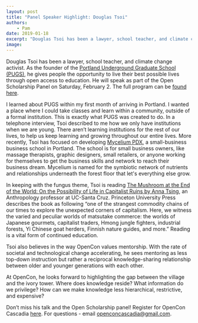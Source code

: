 ```yaml
---
layout: post
title: "Panel Speaker Highlight: Douglas Tsoi"
authors:
    - Pam
date: 2019-01-18
excerpt: "Douglas Tsoi has been a lawyer, school teacher, and climate change activist. At OpenCon, he looks forward to highlighting the gap between the village and the ivory tower."
image: 
---
```


Douglas Tsoi has been a lawyer, school teacher, and climate change activist. As the founder of the [Portland Underground Graduate School (PUGS)](https://www.pugspdx.com/), he gives people the opportunity to live their best possible lives through open access to education. He will speak as part of the Open Scholarship Panel on Saturday, February 2. The full program can be [found here](https://opencon-cascadia.github.io/program/).  

I learned about PUGS within my first month of arriving in Portland. I wanted a place where I could take classes and learn within a community, outside of a formal institution. This is exactly what PUGS was created to do. In a telephone interview, Tsoi described to me how we only have institutions when we are young. There aren’t learning institutions for the rest of our lives, to help us keep learning and growing throughout our entire lives. More recently, Tsoi has focused on developing [Mycelium PDX](https://myceliumpdx.com/), a small-business business school in Portland. The school is for small business owners, like massage therapists, graphic designers, small retailers, or anyone working for themselves to get the business skills and network to reach their business dream. Mycelium is named for the symbiotic network of nutrients and relationships underneath the forest floor that let's everything else grow. 

In keeping with the fungus theme, Tsoi is reading [The Mushroom at the End of the World: On the Possibility of Life in Capitalist Ruins by Anna Tsing](https://press.princeton.edu/titles/10581.html), an Anthropology professor at UC-Santa Cruz. Princeton University Press describes the book as following “one of the strangest commodity chains of our times to explore the unexpected corners of capitalism. Here, we witness the varied and peculiar worlds of matsutake commerce: the worlds of Japanese gourmets, capitalist traders, Hmong jungle fighters, industrial forests, Yi Chinese goat herders, Finnish nature guides, and more.” Reading is a vital form of continued education.

Tsoi also believes in the way OpenCon values mentorship. With the rate of societal and technological change accelerating, he sees mentoring as less top-down instruction but rather a reciprocal knowledge-sharing relationship between older and younger generations with each other.

At OpenCon, he looks forward to highlighting the gap between the village and the ivory tower. Where does knowledge reside? What information do we privilege? How can we make knowledge less hierarchical, restrictive, and expensive?

Don’t miss his talk and the Open Scholarship panel! Register for OpenCon Cascadia [here](https://www.eventbrite.com/e/opencon-cascadia-tickets-52732189398). For questions - email [openconcascadia@gmail.com](mailto:openconcascadia@gmail.com). 
